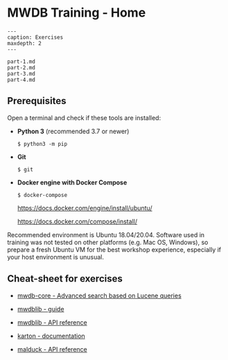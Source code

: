 # MWDB Training - Home

```{toctree}
---
caption: Exercises
maxdepth: 2
---

part-1.md
part-2.md
part-3.md
part-4.md
```

## Prerequisites

Open a terminal and check if these tools are installed:

- **Python 3** (recommended 3.7 or newer) 
  ```shell
  $ python3 -m pip
  ```
- **Git**
  ```shell
  $ git
  ```
- **Docker engine with Docker Compose**
  ```shell
  $ docker-compose
  ```
  https://docs.docker.com/engine/install/ubuntu/

  https://docs.docker.com/compose/install/

Recommended environment is Ubuntu 18.04/20.04. Software used in training was not tested on other platforms (e.g. Mac OS, Windows), so prepare a fresh Ubuntu VM for the best workshop experience, especially if your host environment is unusual.

## Cheat-sheet for exercises

- [mwdb-core - Advanced search based on Lucene queries](https://mwdb.readthedocs.io/en/latest/user-guide/7-Lucene-search.html)

- [mwdblib - guide](https://mwdb.readthedocs.io/en/latest/user-guide/8-REST-and-mwdblib.html)

- [mwdblib - API reference](https://mwdblib.readthedocs.io/en/latest/)

- [karton - documentation](https://karton-core.readthedocs.io/en/latest/)

- [malduck - API reference](https://malduck.readthedocs.io/en/latest/)
